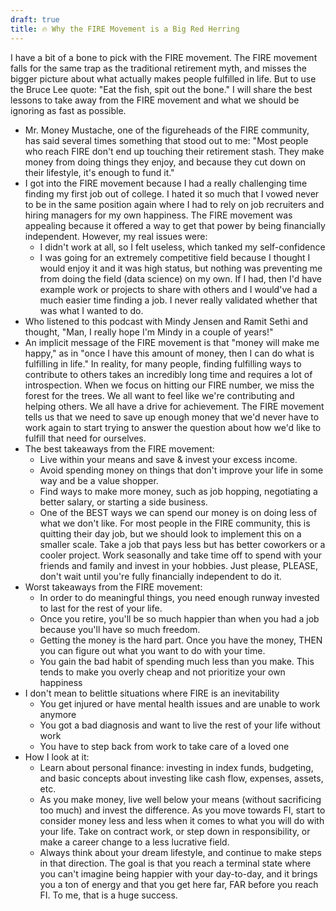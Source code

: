 ```yaml
---
draft: true
title: 🔥 Why the FIRE Movement is a Big Red Herring
---
```

I have a bit of a bone to pick with the FIRE movement. The FIRE movement falls for the same trap as the traditional retirement myth, and misses the bigger picture about what actually makes people fulfilled in life. But to use the Bruce Lee quote: "Eat the fish, spit out the bone." I will share the best lessons to take away from the FIRE movement and what we should be ignoring as fast as possible.

- Mr. Money Mustache, one of the figureheads of the FIRE community, has said several times something that stood out to me: "Most people who reach FIRE don't end up touching their retirement stash. They make money from doing things they enjoy, and because they cut down on their lifestyle, it's enough to fund it."
- I got into the FIRE movement because I had a really challenging time finding my first job out of college. I hated it so much that I vowed never to be in the same position again where I had to rely on job recruiters and hiring managers for my own happiness. The FIRE movement was appealing because it offered a way to get that power by being financially independent. However, my real issues were: 
	- I didn't work at all, so I felt useless, which tanked my self-confidence
	- I was going for an extremely competitive field because I thought I would enjoy it and it was high status, but nothing was preventing me from doing the field (data science) on my own. If I had, then I'd have example work or projects to share with others and I would've had a much easier time finding a job. I never really validated whether that was what I wanted to do.
- Who listened to this podcast with Mindy Jensen and Ramit Sethi and thought, "Man, I really hope I'm Mindy in a couple of years!"
- An implicit message of the FIRE movement is that "money will make me happy," as in "once I have this amount of money, then I can do what is fulfilling in life." In reality, for many people, finding fulfilling ways to contribute to others takes an incredibly long time and requires a lot of introspection. When we focus on hitting our FIRE number, we miss the forest for the trees. We all want to feel like we're contributing and helping others. We all have a drive for achievement. The FIRE movement tells us that we need to save up enough money that we'd never have to work again to start trying to answer the question about how we'd like to fulfill that need for ourselves.
- The best takeaways from the FIRE movement:
	- Live within your means and save & invest your excess income.
	- Avoid spending money on things that don't improve your life in some way and be a value shopper.
	- Find ways to make more money, such as job hopping, negotiating a better salary, or starting a side business.
	- One of the BEST ways we can spend our money is on doing less of what we don't like. For most people in the FIRE community, this is quitting their day job, but we should look to implement this on a smaller scale. Take a job that pays less but has better coworkers or a cooler project. Work seasonally and take time off to spend with your friends and family and invest in your hobbies. Just please, PLEASE, don't wait until you're fully financially independent to do it.
- Worst takeaways from the FIRE movement:
	- In order to do meaningful things, you need enough runway invested to last for the rest of your life.
	- Once you retire, you'll be so much happier than when you had a job because you'll have so much freedom.
	- Getting the money is the hard part. Once you have the money, THEN you can figure out what you want to do with your time.
	- You gain the bad habit of spending much less than you make. This tends to make you overly cheap and not prioritize your own happiness
- I don't mean to belittle situations where FIRE is an inevitability 
	- You get injured or have mental health issues and are unable to work anymore
	- You got a bad diagnosis and want to live the rest of your life without work
	- You have to step back from work to take care of a loved one
- How I look at it:
	- Learn about personal finance: investing in index funds, budgeting, and basic concepts about investing like cash flow, expenses, assets, etc. 
	- As you make money, live well below your means (without sacrificing too much) and invest the difference. As you move towards FI, start to consider money less and less when it comes to what you will do with your life. Take on contract work, or step down in responsibility, or make a career change to a less lucrative field.
	- Always think about your dream lifestyle, and continue to make steps in that direction. The goal is that you reach a terminal state where you can't imagine being happier with your day-to-day, and it brings you a ton of energy and that you get here far, FAR before you reach FI. To me, that is a huge success.